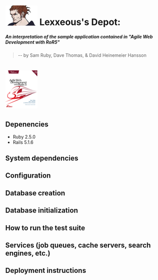 # <img src="app/assets/images/Lexaeus.jpg" width="100px"/> Lexxeous's Depot:
##### An interpretation of the sample application contained in "Agile Web Development with RoR5"
> -- by Sam Ruby, Dave Thomas, & David Heinemeier Hansson
# <a href=https://pragprog.com/book/rails5/agile-web-development-with-rails-5><img src="app/assets/images/rails_5_book.jpg" width="100px"/></a>

## Depenencies
 * Ruby 2.5.0
 * Rails 5.1.6

## System dependencies

## Configuration

## Database creation

## Database initialization

## How to run the test suite

## Services (job queues, cache servers, search engines, etc.)

## Deployment instructions
